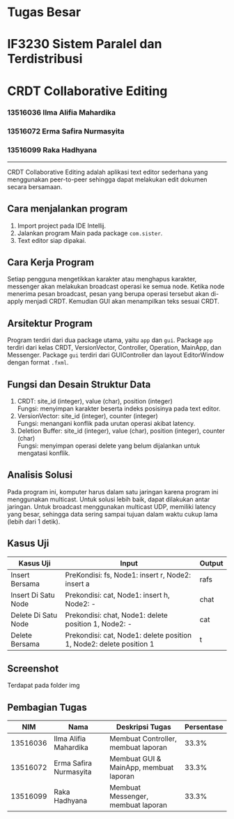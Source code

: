# Tugas Besar 
# IF3230 Sistem Paralel dan Terdistribusi
# CRDT Collaborative Editing

### 13516036	Ilma Alifia Mahardika
### 13516072	Erma Safira Nurmasyita
### 13516099    Raka Hadhyana

---

CRDT Collaborative Editing adalah aplikasi text editor sederhana yang menggunakan peer-to-peer sehingga dapat melakukan edit dokumen secara bersamaan.

## Cara menjalankan program
1. Import project pada IDE Intellij.
2. Jalankan program Main pada package `com.sister`.
3. Text editor siap dipakai.

## Cara Kerja Program
Setiap pengguna mengetikkan karakter atau menghapus karakter, messenger akan melakukan broadcast operasi ke semua node. Ketika node menerima pesan broadcast, pesan yang berupa operasi tersebut akan di-apply menjadi CRDT. Kemudian GUI akan menampilkan teks sesuai CRDT.

## Arsitektur Program
Program terdiri dari dua package utama, yaitu `app` dan `gui`. Package `app` terdiri dari kelas CRDT, VersionVector, Controller, Operation, MainApp, dan Messenger. Package `gui` terdiri dari GUIController dan layout EditorWindow dengan format `.fxml`.

## Fungsi dan Desain Struktur Data
1. CRDT: site_id (integer), value (char), position (integer) <br> Fungsi: menyimpan karakter beserta indeks posisinya pada text editor.
2. VersionVector: site_id (integer), counter (integer) <br>
Fungsi: menangani konflik pada urutan operasi akibat latency.
3. Deletion Buffer: site_id (integer), value (char), position (integer), counter (char) <br> Fungsi: menyimpan operasi delete yang belum dijalankan untuk mengatasi konflik.

## Analisis Solusi
Pada program ini, komputer harus dalam satu jaringan karena program ini menggunakan multicast. Untuk solusi lebih baik, dapat dilakukan antar jaringan. Untuk broadcast menggunakan multicast UDP, memiliki latency yang besar, sehingga data sering sampai tujuan dalam waktu cukup lama (lebih dari 1 detik).

## Kasus Uji
| Kasus Uji           | Input                                                               | Output |
|---------------------|---------------------------------------------------------------------|--------|
| Insert Bersama      | PreKondisi: fs, Node1: insert r, Node2: insert a                    | rafs   |
| Insert Di Satu Node | Prekondisi: cat, Node1: insert h, Node2: -                          | chat   |
| Delete Di Satu Node | Prekondisi: chat, Node1: delete position 1, Node2: -                | cat    |
| Delete Bersama      | Prekondisi: cat, Node1: delete position 1, Node2: delete position 1 | t      |

## Screenshot
Terdapat pada folder img

## Pembagian Tugas
| NIM      | Nama                   | Deskripsi Tugas                        | Persentase |
|----------|------------------------|----------------------------------------|------------|
| 13516036 | Ilma Alifia Mahardika  | Membuat Controller, membuat laporan    | 33.3%      |
| 13516072 | Erma Safira Nurmasyita | Membuat GUI & MainApp, membuat laporan | 33.3%      |
| 13516099 | Raka Hadhyana          | Membuat Messenger, membuat laporan     | 33.3%      |



